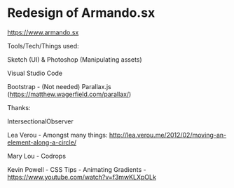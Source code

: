 Redesign of Armando.sx
=====
https://www.armando.sx

Tools/Tech/Things used:

Sketch (UI) & Photoshop (Manipulating assets)

Visual Studio Code

Bootstrap - (Not needed)
Parallax.js (https://matthew.wagerfield.com/parallax/) 


Thanks:

IntersectionalObserver

Lea Verou - Amongst many things:
http://lea.verou.me/2012/02/moving-an-element-along-a-circle/

Mary Lou - Codrops

Kevin Powell - CSS Tips - Animating Gradients - https://www.youtube.com/watch?v=f3mwKLXpOLk
